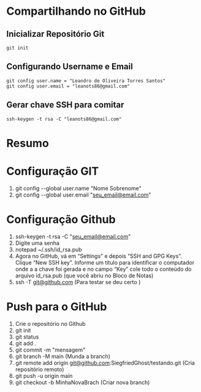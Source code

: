 # Compartilhando no GitHub
## Inicializar Repositório Git 
```VIM
git init
```
## Configurando Username e Email 
```VIM
git config user.name = "Leandro de Oliveira Torres Santos"
git config user.email = "leanots86@gmail.com"
```
## Gerar chave SSH para comitar 
```VIM
ssh-keygen -t rsa -C "leanots86@gmail.com"
```
# Resumo

# Configuração GIT 

1. git config --global user.name "Nome Sobrenome"
2. git config --global user.email "seu_email@email.com"

# Configuração Github 
1. ssh-keygen -t rsa -C "seu_email@email.com"
2. Digite uma senha 
3. notepad ~/.ssh/id_rsa.pub 
4. Agora no GitHub, vá em “Settings” e depois “SSH and GPG Keys”. Clique “New SSH key”. Informe um título para identificar o computador onde a a chave foi gerada e no campo “Key” cole todo o conteúdo do arquivo id_rsa.pub (que você abriu no Bloco de Notas)
5. ssh -T git@github.com (Para testar se deu certo )

# Push para o GitHub
1. Crie o repositório no Github
2. git init 
3. git status 
4. git add . 
5. git commit -m "mensagem"
6. git branch -M main (Munda a branch)
7. git remote add origin git@github.com:SiegfriedGhost/testando.git (Cria repositório remoto)
8. git push -u origin main
9. git checkout -b MinhaNovaBrach (Criar nova branch)